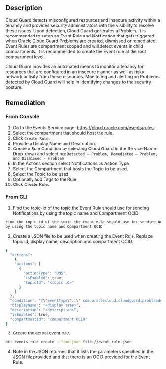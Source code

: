 ## Description

Cloud Guard detects misconfigured resources and insecure activity within a tenancy and provides security administrators with the visibility to resolve these issues. Upon detection, Cloud Guard generates a Problem. It is recommended to setup an Event Rule and Notification that gets triggered when Oracle Cloud Guard Problems are created, dismissed or remediated. Event Rules are compartment scoped and will detect events in child compartments. It is recommended to create the Event rule at the root compartment level.

Cloud Guard provides an automated means to monitor a tenancy for resources that are configured in an insecure manner as well as risky network activity from these resources. Monitoring and alerting on Problems detected by Cloud Guard will help in identifying changes to the security posture.

## Remediation

### From Console

1. Go to the Events Service page: https://cloud.oracle.com/events/rules.
2. Select the compartment that should host the rule.
3. Click `Create Rule`.
4. Provide a Display Name and Description.
5. Create a Rule Condition by selecting Cloud Guard in the Service Name Drop-down and selecting: `Detected – Problem, Remediated – Problem, and Dismissed - Problem`
6. In the Actions section select Notifications as Action Type
7. Select the Compartment that hosts the Topic to be used.
8. Select the Topic to be used
9. Optionally add Tags to the Rule
10. Click Create Rule.

### From CLI

1. Find the topic-id of the topic the Event Rule should use for sending Notifications by using the topic name and Compartment OCID

```bash
Find the topic-id of the topic the Event Rule should use for sending Notifications
by using the topic name and Compartment OCID
```

2. Create a JSON file to be used when creating the Event Rule. Replace topic id, display name, description and compartment OCID.

```bash
{
  "actions":
    {
    "actions": [
      {
        "actionType": "ONS",
        "isEnabled": true,
        "topicId": "<topic id>"
      }
    ]
  },
  "condition": "{\"eventType\":[\" com.oraclecloud.cloudguard.problemdetected\",\"com.oraclecloudcloudguardproblemdismissed\",\"com.oraclecloud.cloudguard.problemremediated\"],\"data\":{}}",
  "displayName": "<display name>",
  "description": "<description>",
  "isEnabled": true,
  "compartmentId": "compartment OCID"
}
```

3. Create the actual event rule.

```bash
oci events rule create --from-json file://event_rule.json
```

4. Note in the JSON returned that it lists the parameters specified in the JSON file
provided and that there is an OCID provided for the Event Rule.